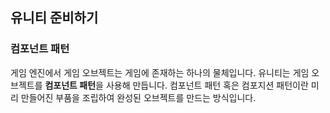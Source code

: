 ## 유니티 준비하기

### 컴포넌트 패턴
게임 엔진에서 게임 오브젝트는 게임에 존재하는 하나의 물체입니다. 유니티는 게임 오브젝트를 **컴포넌트 패턴**을 사용해 만듭니다. 컴포넌트 패턴 혹은 컴포지션 패턴이란 미리 만들어진 부품을 조립하여 완성된 오브젝트를 만드는 방식입니다.

